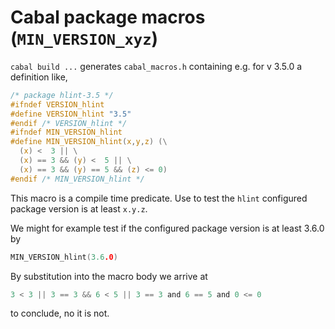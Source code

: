 # Cabal package macros (`MIN_VERSION_xyz`)

`cabal build ...` generates `cabal_macros.h` containing e.g. for v 3.5.0 a definition like,
```c
/* package hlint-3.5 */
#ifndef VERSION_hlint
#define VERSION_hlint "3.5"
#endif /* VERSION_hlint */
#ifndef MIN_VERSION_hlint
#define MIN_VERSION_hlint(x,y,z) (\
  (x) <  3 || \
  (x) == 3 && (y) <  5 || \
  (x) == 3 && (y) == 5 && (z) <= 0)
#endif /* MIN_VERSION_hlint */
```
This macro is a compile time predicate. Use to test the `hlint` configured package version is at least `x.y.z`.

We might for example test if the configured package version is at least 3.6.0 by
```c
MIN_VERSION_hlint(3.6.0)
```
By substitution into the macro body we arrive at
```c
3 < 3 || 3 == 3 && 6 < 5 || 3 == 3 and 6 == 5 and 0 <= 0
```
to conclude, no it is not.
